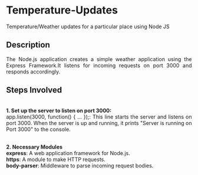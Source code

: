 # Temperature-Updates

<p align="justify"> Temperature/Weather updates for a particular place using Node JS</p>

## Description

<p align="justify">The Node.js application creates a simple weather application using the Express Framework.It listens for incoming requests on port 3000 and responds accordingly.</p>

## Steps Involved
<p align="justify"> <br/><b>1. Set up the server to listen on port 3000:</b><br/>
app.listen(3000, function() { ... });: This line starts the server and listens on port 3000. When the server is up and running, it prints "Server is running on Port 3000" to the console.</p>
<p align="justify"> <br/><b>2. Necessary Modules</b><br/>
<b>express</b>: A web application framework for Node.js.<br/>
<b>https</b>: A module to make HTTP requests.<br/>
<b>body-parser</b>: Middleware to parse incoming request bodies.<br/> </p>

